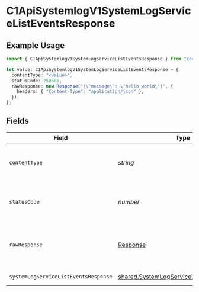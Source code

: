 # C1ApiSystemlogV1SystemLogServiceListEventsResponse

## Example Usage

```typescript
import { C1ApiSystemlogV1SystemLogServiceListEventsResponse } from "conductorone-sdk-typescript/sdk/models/operations";

let value: C1ApiSystemlogV1SystemLogServiceListEventsResponse = {
  contentType: "<value>",
  statusCode: 750686,
  rawResponse: new Response("{\"message\": \"hello world\"}", {
    headers: { "Content-Type": "application/json" },
  }),
};
```

## Fields

| Field                                                                                                         | Type                                                                                                          | Required                                                                                                      | Description                                                                                                   |
| ------------------------------------------------------------------------------------------------------------- | ------------------------------------------------------------------------------------------------------------- | ------------------------------------------------------------------------------------------------------------- | ------------------------------------------------------------------------------------------------------------- |
| `contentType`                                                                                                 | *string*                                                                                                      | :heavy_check_mark:                                                                                            | HTTP response content type for this operation                                                                 |
| `statusCode`                                                                                                  | *number*                                                                                                      | :heavy_check_mark:                                                                                            | HTTP response status code for this operation                                                                  |
| `rawResponse`                                                                                                 | [Response](https://developer.mozilla.org/en-US/docs/Web/API/Response)                                         | :heavy_check_mark:                                                                                            | Raw HTTP response; suitable for custom response parsing                                                       |
| `systemLogServiceListEventsResponse`                                                                          | [shared.SystemLogServiceListEventsResponse](../../../sdk/models/shared/systemlogservicelisteventsresponse.md) | :heavy_minus_sign:                                                                                            | Successful response                                                                                           |